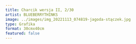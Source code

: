 ```yaml
---
title: Charcik wersja II, 2/30
artist: BLUEBERRYTHINKS
image: ../images/img_20221113_074819-jagoda-stączek.jpg
type: Grafika
format: 30cmx40cm
featured: false
---
```

